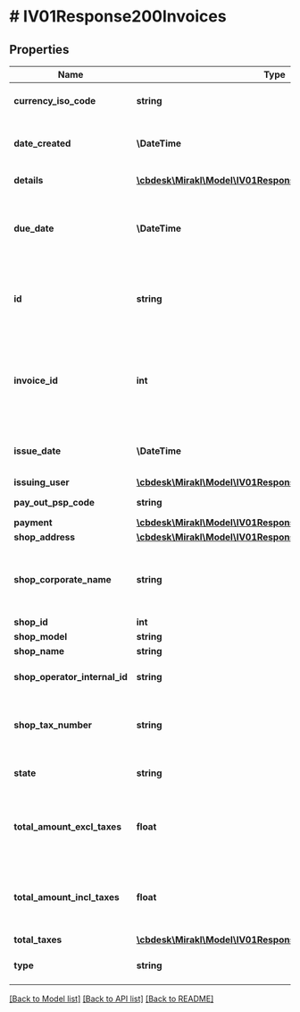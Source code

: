 # # IV01Response200Invoices

## Properties

Name | Type | Description | Notes
------------ | ------------- | ------------- | -------------
**currency_iso_code** | **string** | The currency of the shop | [optional]
**date_created** | **\DateTime** | Accounting document creation date | [optional]
**details** | [**\cbdesk\Mirakl\Model\IV01Response200InvoicesDetails[]**](IV01Response200InvoicesDetails.md) | Accounting details | [optional]
**due_date** | **\DateTime** | Due date for the payment of the accounting document | [optional]
**id** | **string** | Accounting document identifier (use it for draft document) | [optional]
**invoice_id** | **int** | Accounting document identifier (present if the accounting document is issued) | [optional]
**issue_date** | **\DateTime** | Issue date of an accounting document | [optional]
**issuing_user** | [**\cbdesk\Mirakl\Model\IV01Response200InvoicesIssuingUser**](IV01Response200InvoicesIssuingUser.md) |  | [optional]
**pay_out_psp_code** | **string** | PSP code for Pay-out | [optional]
**payment** | [**\cbdesk\Mirakl\Model\IV01Response200InvoicesPayment**](IV01Response200InvoicesPayment.md) |  | [optional]
**shop_address** | [**\cbdesk\Mirakl\Model\IV01Response200InvoicesShopAddress**](IV01Response200InvoicesShopAddress.md) |  | [optional]
**shop_corporate_name** | **string** | Shop corporate name if it is a professional shop | [optional]
**shop_id** | **int** | Shop id | [optional]
**shop_model** | **string** | Shop model | [optional]
**shop_name** | **string** | Shop name | [optional]
**shop_operator_internal_id** | **string** | Operator internal id for the shop | [optional]
**shop_tax_number** | **string** | Shop tax number if it is a professional shop | [optional]
**state** | **string** | Accounting document state | [optional]
**total_amount_excl_taxes** | **float** | Total amount charged to the shop (excluding taxes) | [optional]
**total_amount_incl_taxes** | **float** | Total amount charged to the shop (including taxes) | [optional]
**total_taxes** | [**\cbdesk\Mirakl\Model\IV01Response200InvoicesTotalTaxes[]**](IV01Response200InvoicesTotalTaxes.md) | Total taxes | [optional]
**type** | **string** | Accounting document type | [optional]

[[Back to Model list]](../../README.md#models) [[Back to API list]](../../README.md#endpoints) [[Back to README]](../../README.md)
